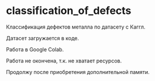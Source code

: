 # classification_of_defects

Классификация дефектов металла по датасету с Каггл.

Датасет загружается в коде.

Работа в Google Colab.

Работа не окончена, т.к. не хватает ресурсов.

Продолжу после приобретения дополнительной памяти.
